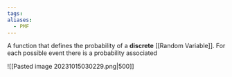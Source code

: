 ```yaml
---
tags: 
aliases:
  - PMF
---
```

A function that defines the probability of a **discrete** [[Random Variable]]. For each possible event there is a probability associated

![[Pasted image 20231015030229.png|500]]